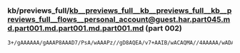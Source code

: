 ### kb/previews_full/kb__previews_full__kb__previews_full__kb__previews_full__flows__personal_account@guest.har.part045.md.part001.md.part001.md.part001.md (part 002)

```md
3+/gAAAAAA/gAAAP8AAAD7/PsA/wAAAPz//gD8AQEA/v7+AAIB/wACAQMA//4AAAAA/wADAwMA/f//AAABAQADAAEAAP7/AP///wACAgIA/gD/AAIAAQD/AQAA+/38AAYDBAACAwMA/f79AP
```

```

